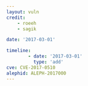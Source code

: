 ```yaml
---
layout: vuln
credit: 
    - roeeh
    - sagik

date: '2017-03-01'

timeline:
        - date: '2017-03-01'
          type: 'add'
cve: CVE-2017-0510  
alephid: ALEPH-2017000
---
```

